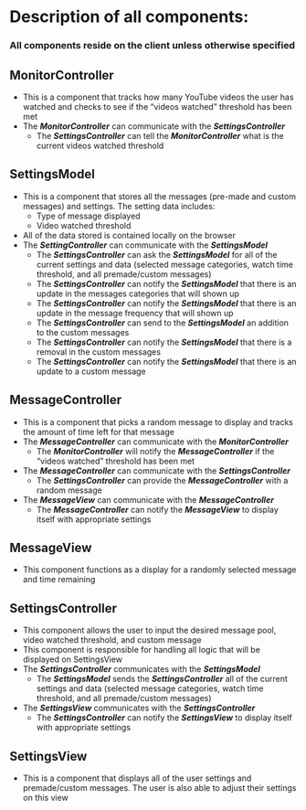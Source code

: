 # Description of all components:

### All components reside on the client unless otherwise specified

## MonitorController
- This is a component that tracks how many YouTube videos the user has watched and checks to see if the “videos watched” threshold has been met
- The ***MonitorController*** can communicate with the ***SettingsController***
    - The ***SettingsController*** can tell the ***MonitorController*** what is the current videos watched threshold

## SettingsModel
- This is a component that stores all the messages (pre-made and custom messages) and settings. The setting data includes:
    - Type of message displayed
    - Video watched threshold 
- All of the data stored is contained locally on the browser
- The ***SettingController*** can communicate with the ***SettingsModel***
    - The ***SettingsController*** can ask the ***SettingsModel*** for all of the current settings and data (selected message categories, watch time threshold, and all premade/custom messages)
    - The ***SettingsController*** can notify the ***SettingsModel*** that there is an update in the messages categories that will shown up
    - The ***SettingsController*** can notify the ***SettingsModel*** that there is an update in the message frequency that will shown up
    - The ***SettingsController*** can send to the ***SettingsModel*** an addition to the custom messages
    - The ***SettingsController*** can notify the ***SettingsModel*** that there is a removal in the custom messages
    - The ***SettingsController*** can notify the ***SettingsModel*** that there is an update to a custom message

## MessageController
- This is a component that picks a random message to display and tracks the amount of time left for that message
- The ***MessageController*** can communicate with the ***MonitorController***
    - The ***MonitorController*** will notify the ***MessageController*** if the “videos watched” threshold has been met
- The ***MessageController*** can communicate with the ***SettingsController***
    - The ***SettingsController*** can provide the ***MessageController*** with a random message
- The ***MessageView*** can communicate with the ***MessageController***
    - The ***MessageController*** can notify the ***MessageView*** to display itself with appropriate settings

## MessageView
- This component functions as a display for a randomly selected message and time remaining
    
## SettingsController
- This component allows the user to input the desired message pool, video watched threshold, and custom message
- This component is responsible for handling all logic that will be displayed on SettingsView
- The ***SettingsController*** communicates with the ***SettingsModel***
    - The ***SettingsModel*** sends the ***SettingsController*** all of the current settings and data (selected message categories, watch time threshold, and all premade/custom messages)
- The ***SettingsView*** communicates with the ***SettingsController***
    - The ***SettingsController*** can notify the ***SettingsView*** to display itself with appropriate settings

## SettingsView
- This is a component that displays all of the user settings and premade/custom messages. The user is also able to adjust their settings on this view

